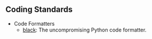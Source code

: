 Coding Standards
------------

- Code Formatters
   - [black](https://github.com/psf/black): The uncompromising Python code formatter.
